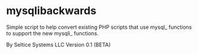 # mysqlibackwards

Simple script to help convert existing PHP scripts that use mysql_ functions to support the new mysqli_ functions.

By Seltice Systems LLC
Version 0.1 (BETA)
